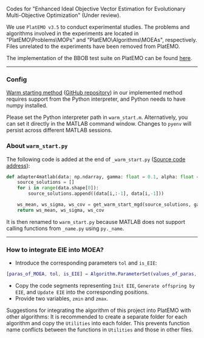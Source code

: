 Codes for "Enhanced Ideal Objective Vector Estimation for Evolutionary Multi-Objective Optimization" (Under review).

We use `PlatEMO v3.5` to conduct experimental studies. The problems and algorithms involved in the experiments are located in "PlatEMO\Problems\MOPs" and "PlatEMO\Algorithms\MOEAs", respectively. Files unrelated to the experiments have been removed from PlatEMO.

The implementation of the BBOB test suite on PlatEMO can be found [here](https://github.com/EricZheng1024/BBOBxPlatEMO).


---

### Config

[Warm starting method](https://ojs.aaai.org/index.php/AAAI/article/view/17109) ([GitHub repository](https://github.com/CyberAgentAILab/cmaes)) in our implemented method requires support from the Python interpreter, and Python needs to have numpy installed.

Please set the Python interpreter path in `warm_start.m`. Alternatively, you can set it directly in the MATLAB command window. Changes to `pyenv` will persist across different MATLAB sessions.

### About `warm_start.py`

The following code is added at the end of `_warm_start.py` ([Source code address](https://github.com/CyberAgentAILab/cmaes/blob/main/cmaes/_warm_start.py)):
```python
def adapter4matlab(data: np.ndarray, gamma: float = 0.1, alpha: float = 0.1):
    source_solutions = []
    for i in range(data.shape[0]):
        source_solutions.append((data[i,:-1], data[i,-1]))

    ws_mean, ws_sigma, ws_cov = get_warm_start_mgd(source_solutions, gamma, alpha)
    return ws_mean, ws_sigma, ws_cov
```

It is then renamed to `warm_start.py` because MATLAB does not support calling functions from `_name.py` using `py._name`.


---

### How to integrate EIE into MOEA?

- Introduce the corresponding parameters `tol` and `is_EIE`:
```matlab
[paras_of_MOEA, tol, is_EIE] = Algorithm.ParameterSet(values_of_paras, 0.05, 1);
```
- Copy the code segments representing `Init EIE`, `Generate offspring by EIE`, and `Update EIE` into the corresponding positions.
- Provide two variables, `zmin` and `zmax`.

Suggestions for integrating the algorithm of this project into PlatEMO with other algorithms:
It is recommended to create a separate folder for each algorithm and copy the `Utilities` into each folder. This prevents function name conflicts between the functions in `Utilities` and those in other files.
